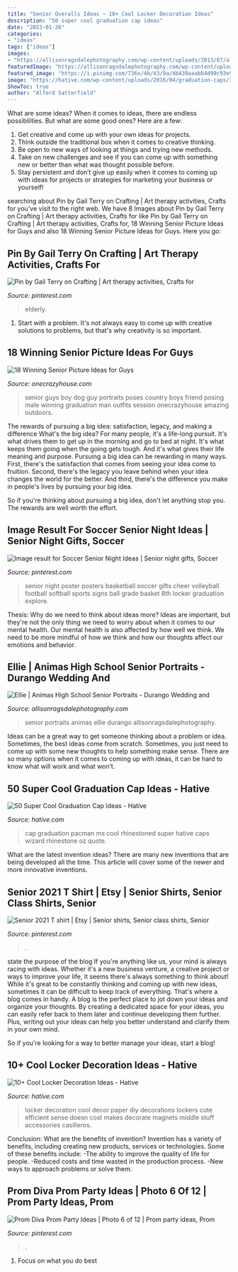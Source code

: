 ```yaml
---
title: "Senior Overalls Ideas ~ 10+ Cool Locker Decoration Ideas"
description: "50 super cool graduation cap ideas"
date: "2023-01-26"
categories:
- "ideas"
tags: ["ideas"]
images:
- "https://allisonragsdalephotography.com/wp-content/uploads/2013/07/allisonragsdalephotography-5727.jpg"
featuredImage: "https://allisonragsdalephotography.com/wp-content/uploads/2013/07/allisonragsdalephotography-5727.jpg"
featured_image: "https://i.pinimg.com/736x/4b/43/9a/4b439aaabb4d99c93e9c4d426e08bccf--assisted-living-activities-senior-center.jpg"
image: "https://hative.com/wp-content/uploads/2016/04/graduation-caps/33-super-cool-graduation-cap-ideas.jpg"
ShowToc: true
author: "Alford Satterfield"
---
```



What are some ideas?
When it comes to ideas, there are endless possibilities. But what are some good ones? Here are a few: 
1. Get creative and come up with your own ideas for projects.
2. Think outside the traditional box when it comes to creative thinking.
3. Be open to new ways of looking at things and trying new methods.
4. Take on new challenges and see if you can come up with something new or better than what was thought possible before. 
5. Stay persistent and don’t give up easily when it comes to coming up with ideas for projects or strategies for marketing your business or yourself!

	

		
searching about Pin by Gail Terry on Crafting | Art therapy activities, Crafts for you've visit to the right web. We have 8 Images about Pin by Gail Terry on Crafting | Art therapy activities, Crafts for like Pin by Gail Terry on Crafting | Art therapy activities, Crafts for, 18 Winning Senior Picture Ideas for Guys and also 18 Winning Senior Picture Ideas for Guys. Here you go:
		
    
## Pin By Gail Terry On Crafting | Art Therapy Activities, Crafts For

<img loading=lazy src="https://i.pinimg.com/736x/4b/43/9a/4b439aaabb4d99c93e9c4d426e08bccf--assisted-living-activities-senior-center.jpg" onerror="this.onerror=null;this.src='https://tse1.mm.bing.net/th?id=OIP.CmjzqSseeUbGSnCgtQzNnQHaJ3&amp;pid=15.1';" alt="Pin by Gail Terry on Crafting | Art therapy activities, Crafts for">

_Source: pinterest.com_

>elderly. 

	

1. Start with a problem. It's not always easy to come up with creative solutions to problems, but that's why creativity is so important.

    
## 18 Winning Senior Picture Ideas For Guys

<img loading=lazy src="https://cdn.onecrazyhouse.com/wp-content/uploads/2016/08/guy-with-his-dog.jpg" onerror="this.onerror=null;this.src='https://tse3.mm.bing.net/th?id=OIP.JiOrXJQ4mHNNXhEjqbfRywHaKW&amp;pid=15.1';" alt="18 Winning Senior Picture Ideas for Guys">

_Source: onecrazyhouse.com_

>senior guys boy dog guy portraits poses country boys friend posing male winning graduation man outfits session onecrazyhouse amazing outdoors. 

	

The rewards of pursuing a big idea: satisfaction, legacy, and making a difference
What's the big idea? For many people, it's a life-long pursuit. It's what drives them to get up in the morning and go to bed at night. It's what keeps them going when the going gets tough. And it's what gives their life meaning and purpose.
 Pursuing a big idea can be rewarding in many ways. First, there's the satisfaction that comes from seeing your idea come to fruition. Second, there's the legacy you leave behind when your idea changes the world for the better. And third, there's the difference you make in people's lives by pursuing your big idea.

So if you're thinking about pursuing a big idea, don't let anything stop you. The rewards are well worth the effort.

    
## Image Result For Soccer Senior Night Ideas | Senior Night Gifts, Soccer

<img loading=lazy src="https://i.pinimg.com/736x/b5/e8/a7/b5e8a75d44d17547ff08c2ad9d506033.jpg" onerror="this.onerror=null;this.src='https://tse2.mm.bing.net/th?id=OIP.V7W5SrX_JsxGVc5AYldNBgAAAA&amp;pid=15.1';" alt="Image result for Soccer Senior Night Ideas | Senior night gifts, Soccer">

_Source: pinterest.com_

>senior night poster posters basketball soccer gifts cheer volleyball football softball sports signs ball grade basket 8th locker graduation explore. 

	

Thesis: Why do we need to think about ideas more?
Ideas are important, but they're not the only thing we need to worry about when it comes to our mental health. Our mental health is also affected by how well we think. We need to be more mindful of how we think and how our thoughts affect our emotions and behavior.

    
## Ellie | Animas High School Senior Portraits - Durango Wedding And

<img loading=lazy src="https://allisonragsdalephotography.com/wp-content/uploads/2013/07/allisonragsdalephotography-5727.jpg" onerror="this.onerror=null;this.src='https://tse4.mm.bing.net/th?id=OIP.eR9zfPSOytNHbLM_vOiuyQHaLI&amp;pid=15.1';" alt="Ellie | Animas High School Senior Portraits - Durango Wedding and">

_Source: allisonragsdalephotography.com_

>senior portraits animas ellie durango allisonragsdalephotography. 

	

Ideas can be a great way to get someone thinking about a problem or idea. Sometimes, the best ideas come from scratch. Sometimes, you just need to come up with some new thoughts to help something make sense. There are so many options when it comes to coming up with ideas, it can be hard to know what will work and what won’t.

    
## 50 Super Cool Graduation Cap Ideas - Hative

<img loading=lazy src="https://hative.com/wp-content/uploads/2016/04/graduation-caps/33-super-cool-graduation-cap-ideas.jpg" onerror="this.onerror=null;this.src='https://tse2.mm.bing.net/th?id=OIP.-5buOXVNdk2mN2BQSzgvSQHaJ4&amp;pid=15.1';" alt="50 Super Cool Graduation Cap Ideas - Hative">

_Source: hative.com_

>cap graduation pacman ms cool rhinestoned super hative caps wizard rhinestone oz quote. 

	

What are the latest invention ideas?
There are many new inventions that are being developed all the time. This article will cover some of the newer and more innovative inventions.

    
## Senior 2021 T Shirt | Etsy | Senior Shirts, Senior Class Shirts, Senior

<img loading=lazy src="https://i.pinimg.com/736x/1a/66/ff/1a66ffbbb2badf2615be247be03a0dc7.jpg" onerror="this.onerror=null;this.src='https://tse4.mm.bing.net/th?id=OIP.Xult8nPJmgOI0bCd3zFi_wHaJ3&amp;pid=15.1';" alt="Senior 2021 T shirt | Etsy | Senior shirts, Senior class shirts, Senior">

_Source: pinterest.com_

>. 

	

state the purpose of the blog
If you're anything like us, your mind is always racing with ideas. Whether it's a new business venture, a creative project or ways to improve your life, it seems there's always something to think about! While it's great to be constantly thinking and coming up with new ideas, sometimes it can be difficult to keep track of everything. That's where a blog comes in handy.
A blog is the perfect place to jot down your ideas and organize your thoughts. By creating a dedicated space for your ideas, you can easily refer back to them later and continue developing them further. Plus, writing out your ideas can help you better understand and clarify them in your own mind.

So if you're looking for a way to better manage your ideas, start a blog!

    
## 10+ Cool Locker Decoration Ideas - Hative

<img loading=lazy src="https://hative.com/wp-content/uploads/2014/05/locker-decoration/4-contact-paper-locker-decoration.jpg" onerror="this.onerror=null;this.src='https://tse2.mm.bing.net/th?id=OIP.OKAdD3z3iR9AekLOzqiHPQHaJ6&amp;pid=15.1';" alt="10+ Cool Locker Decoration Ideas - Hative">

_Source: hative.com_

>locker decoration cool decor paper diy decorations lockers cute efficient sense doesn cost makes decorate magnets middle stuff accessories casilleros. 

	

Conclusion: What are the benefits of invention?
Invention has a variety of benefits, including creating new products, services or technologies. Some of these benefits include: 
-The ability to improve the quality of life for people. 
-Reduced costs and time wasted in the production process.
-New ways to approach problems or solve them.

    
## Prom Diva Prom Party Ideas | Photo 6 Of 12 | Prom Party Ideas, Prom

<img loading=lazy src="https://i.pinimg.com/736x/cc/89/24/cc892452044d729a96c0039127f708a5.jpg" onerror="this.onerror=null;this.src='https://tse2.mm.bing.net/th?id=OIP.uE6KPvkW41RBmkP8H-FpuAHaJ3&amp;pid=15.1';" alt="Prom Diva Prom Party Ideas | Photo 6 of 12 | Prom party ideas, Prom">

_Source: pinterest.com_

>. 

	

1. Focus on what you do best

